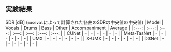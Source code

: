 ## 実験結果
SDR [dB] (`museval`によって計算された各曲のSDRの中央値の中央値)
| Model | Vocals | Drums | Bass | Other | Accompaniment | Average |
| :---: | :---: | :---: | :---: | :---: | :---: | :---: |
| CUNet | - | - | - | - | - | - |
| Meta-TasNet | - | - | - | - | - | - |
| UMX | - | - | - | - | - | - |
| X-UMX | - | - | - | - | - | - |
| D3Net | - | - | - | - | - | - |
